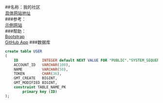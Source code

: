 ##名称：我的社区  
[具体网站地址](https://github.com/hehetiancai/community)  
###参考：  
[示例网站](https://elasticsearch.cn/category-12)  
###帮助：  
[Bootstrap](https://v3.bootcss.com/)  
[GitHub App](https://developer.github.com/apps/building-oauth-apps/creating-an-oauth-app/)
###数据库
```sql
create table USER
(
    ID           INTEGER default NEXT VALUE FOR "PUBLIC"."SYSTEM_SEQUENCE_B70DB47E_FEB2_44C2_BAA8_FE7CB14651E3" auto_increment,
    ACCOUNT_ID   VARCHAR(100),
    NAME         VARCHAR(50),
    TOKEN        CHAR(36),
    GMT_CREATE   BIGINT,
    GMT_MODIFIED BIGINT,
    constraint TABLE_NAME_PK
        primary key (ID)
);

```